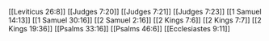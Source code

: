[[Leviticus 26:8]]
[[Judges 7:20]]
[[Judges 7:21]]
[[Judges 7:23]]
[[1 Samuel 14:13]]
[[1 Samuel 30:16]]
[[2 Samuel 2:16]]
[[2 Kings 7:6]]
[[2 Kings 7:7]]
[[2 Kings 19:36]]
[[Psalms 33:16]]
[[Psalms 46:6]]
[[Ecclesiastes 9:11]]
